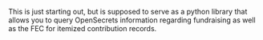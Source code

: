 This is just starting out, but is supposed to serve as a python library that allows you to query OpenSecrets information regarding fundraising as well as the FEC for itemized contribution records.
